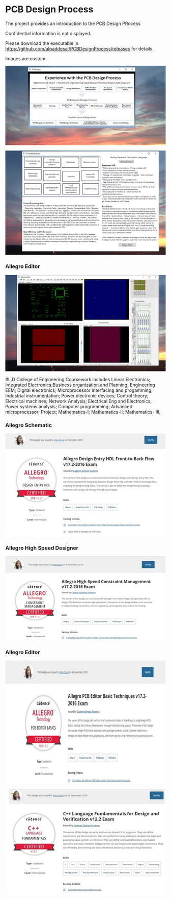 # PCB Design Process

The project provides an introduction to the PCB Design PRocess

Confidential information is not displayed. 

Please download the executable in https://github.com/alpaddesai/PCBDesignProcess/releases for details. 

Images are custom. 

![image](PCB1.png)

![image](EmbeddedHardwareImage.png)

### Allegro Editor
![image](AllegroEditorImage.png)

#L.D College of Engineering Coursework includes Linear Electronics; Integrated Electronics;Business organization and Planning; Engineering EEM; Digital electronics; Microprocessor interfacing and progamming; Industrial instrumentation; Power electronic devices; Control theory; Electrical machines;
Network Analysis; Electrical Eng and Electronics; Power systems analysis; Computer programming; Advanced microprocessor;  Project; Mathematics-I; Mathematics-II; Mathematics- III;  
### Allegro Schematic
![image](AllegroCertificate.jpg)

### Allegro High Speed Designer
![image](AllegroHighSpeedConstraintManager.jpg)

### Allegro Editor
![image](AllegroEditorCertificate.jpg)

![image](CplusplusDVCertificate.jpg)
